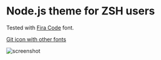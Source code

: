 # Node.js theme for ZSH users
Tested with [Fira Code](https://github.com/tonsky/FiraCode) font.

[Git icon with other fonts](https://github.com/skuridin/oh-my-zsh-node-theme/issues/1#issuecomment-157670117)

![screenshot](https://github.com/skuridin/oh-my-zsh-node-theme/raw/master/screenshot.png)
